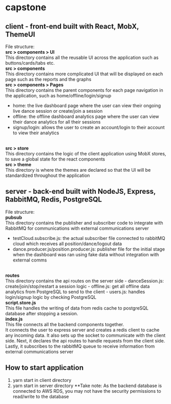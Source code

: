 # capstone

## client - front-end built with React, MobX, ThemeUI
File structure:
<br>
<strong>src > components > UI</strong>
<br>
This directory contains all the reusable UI across the application such as buttons/cards/tabs etc.
<br>
<strong>src > components</strong>
<br>
This directory contains more complicated UI that will be displayed on each page such as the reports and the graphs
<br>
<strong>src > components > Pages</strong>
<br>
This directory contains the parent components for each page navigation in the application, such as home/offline/login/signup
- home: the live dashboard page where the user can view their ongoing live dance session or create/join a session
- offline: the offline dashboard analytics page where the user can view their dance analytics for all their sessions
- signup/login: allows the user to create an account/login to their account to view their analytics
<br>
<strong>src > store</strong>
<br>
This directory contains the logic of the client application using MobX stores, to save a global state for the react components
<br>
<strong>src > theme</strong>
<br>
This directory is where the themes are declared so that the UI will be standardized throughout the application
<br>

## server - back-end built with NodeJS, Express, RabbitMQ, Redis, PostgreSQL
File structure:
<br>
<strong>pubsub</strong>
<br>
This directory contains the publisher and subscriber code to integrate with RabbitMQ for communications with external communications server
- testCloud.subscribe.js: the actual subscriber file connected to rabbitMQ cloud which receives all position/dance/logout data
- dance.producer.js/position.producer.js: publisher file for the initial stage when the dashboard was ran using fake data without integration with external comms
<br>
<strong>routes</strong>
<br>
This directory contains the api routes on the server side
- danceSession.js: create/join/stop/restart a session logic
- offline.js: get all offline data analytics from PostgreSQL to send to the client
- users.js: handles login/signup logic by checking PostgreSQL
<br>
<strong>script.store.js</strong>
<br>
This file handles the writing of data from redis cache to postgreSQL database after stopping a session.
<br>
<strong>index.js</strong>
<br>
This file connects all the backend components together.
<br>
It connects the user to express server and creates a redis client to cache any incoming data. It also sets up the socket to communicate with the client side.
Next, it declares the api routes to handle requests from the client side.
Lastly, it subscribes to the rabbitMQ queue to receive information from external communications server
<br>

## How to start application
1. yarn start in client directory
2. yarn start in server directory
**Take note: As the backend database is connected to AWS RDS, you may not have the security permissions to read/write to the database
